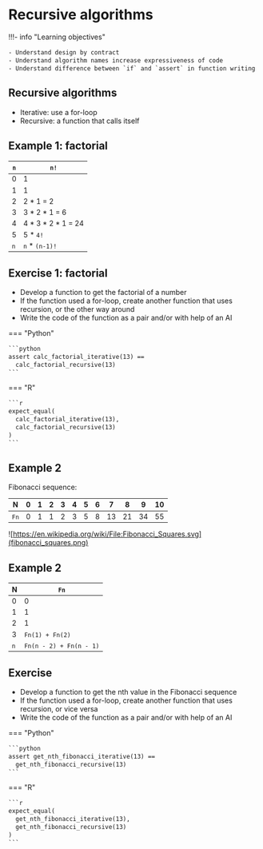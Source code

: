# Recursive algorithms

!!!- info "Learning objectives"

    - Understand design by contract
    - Understand algorithm names increase expressiveness of code
    - Understand difference between `if` and `assert` in function writing

## Recursive algorithms

-   Iterative: use a for-loop
-   Recursive: a function that calls itself

## Example 1: factorial

| `n` | `n!`                  |
|-----|-----------------------|
| 0   | 1                     |
| 1   | 1                     |
| 2   | 2 \* 1 = 2            |
| 3   | 3 \* 2 \* 1 = 6       |
| 4   | 4 \* 3 \* 2 \* 1 = 24 |
| 5   | 5 \* `4!`             |
| `n` | `n` \* `(n-1)!`       |

## Exercise 1: factorial

-   Develop a function to get the factorial of a number
-   If the function used a for-loop, create another function that uses recursion, or the other way around
-   Write the code of the function as a pair and/or with help of an AI

=== "Python"

    ```python
    assert calc_factorial_iterative(13) == 
      calc_factorial_recursive(13)
    ```

=== "R"

    ```r
    expect_equal(
      calc_factorial_iterative(13),
      calc_factorial_recursive(13)
    )
    ```

## Example 2

Fibonacci sequence:

| N    | 0   | 1   | 2   | 3   | 4   | 5   | 6   | 7   | 8   | 9   | 10  |
|------|-----|-----|-----|-----|-----|-----|-----|-----|-----|-----|-----|
| `Fn` | 0   | 1   | 1   | 2   | 3   | 5   | 8   | 13  | 21  | 34  | 55  |

![https://en.wikipedia.org/wiki/File:Fibonacci_Squares.svg](fibonacci_squares.png)

## Example 2

| N   | `Fn`                    |
|-----|-------------------------|
| 0   | 0                       |
| 1   | 1                       |
| 2   | 1                       |
| 3   | `Fn(1) + Fn(2)`         |
| `n` | `Fn(n - 2) + Fn(n - 1)` |

## Exercise

-   Develop a function to get the nth value in the Fibonacci sequence
-   If the function used a for-loop, create another function that uses recursion, or vice versa
-   Write the code of the function as a pair and/or with help of an AI

=== "Python"

    ```python
    assert get_nth_fibonacci_iterative(13) == 
      get_nth_fibonacci_recursive(13)
    ```

=== "R"

    ```r
    expect_equal(
      get_nth_fibonacci_iterative(13),
      get_nth_fibonacci_recursive(13)
    )
    ```
